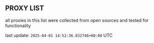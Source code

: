 ## PROXY LIST

all proxies in this list were collected from open sources and tested for functionality

last update: `2025-04-01 14:52:36.832746+00:00` UTC